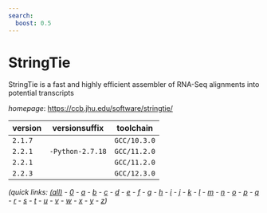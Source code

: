 ```yaml
---
search:
  boost: 0.5
---
```

# StringTie

StringTie is a fast and highly efficient assembler of RNA-Seq alignments into potential transcripts

*homepage*: <https://ccb.jhu.edu/software/stringtie/>

version | versionsuffix | toolchain
--------|---------------|----------
``2.1.7`` |  | ``GCC/10.3.0``
``2.2.1`` | ``-Python-2.7.18`` | ``GCC/11.2.0``
``2.2.1`` |  | ``GCC/11.2.0``
``2.2.3`` |  | ``GCC/12.3.0``


*(quick links: [(all)](../index.md) - [0](../0/index.md) - [a](../a/index.md) - [b](../b/index.md) - [c](../c/index.md) - [d](../d/index.md) - [e](../e/index.md) - [f](../f/index.md) - [g](../g/index.md) - [h](../h/index.md) - [i](../i/index.md) - [j](../j/index.md) - [k](../k/index.md) - [l](../l/index.md) - [m](../m/index.md) - [n](../n/index.md) - [o](../o/index.md) - [p](../p/index.md) - [q](../q/index.md) - [r](../r/index.md) - [s](../s/index.md) - [t](../t/index.md) - [u](../u/index.md) - [v](../v/index.md) - [w](../w/index.md) - [x](../x/index.md) - [y](../y/index.md) - [z](../z/index.md))*

